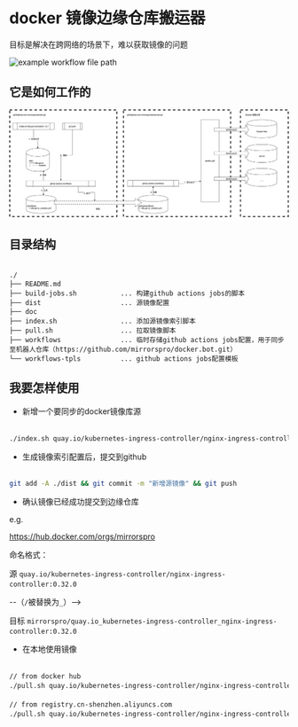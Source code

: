 # docker 镜像边缘仓库搬运器
目标是解决在跨网络的场景下，难以获取镜像的问题

![example workflow file path](https://github.com/mirrorspro/docker/workflows/.github/workflows/deploy.yml/badge.svg)



## 它是如何工作的

![](./doc/mirrorspro_docker.jpg)

## 目录结构

```

./
├── README.md
├── build-jobs.sh           ... 构建github actions jobs的脚本
├── dist                    ... 源镜像配置
├── doc                     
├── index.sh                ... 添加源镜像索引脚本
├── pull.sh                 ... 拉取镜像脚本
├── workflows               ... 临时存储github actions jobs配置，用于同步至机器人仓库（https://github.com/mirrorspro/docker.bot.git）
└── workflows-tpls          ... github actions jobs配置模板

```

## 我要怎样使用

* 新增一个要同步的docker镜像库源


```bash

./index.sh quay.io/kubernetes-ingress-controller/nginx-ingress-controller 0.32.0

```

* 生成镜像索引配置后，提交到github

```bash

git add -A ./dist && git commit -m "新增源镜像" && git push

```

* 确认镜像已经成功提交到边缘仓库

e.g. 

https://hub.docker.com/orgs/mirrorspro

命名格式：

源 `quay.io/kubernetes-ingress-controller/nginx-ingress-controller:0.32.0`

--（`/`被替换为`_`）-->

目标 `mirrorspro/quay.io_kubernetes-ingress-controller_nginx-ingress-controller:0.32.0`


* 在本地使用镜像

```bash

// from docker hub
./pull.sh quay.io/kubernetes-ingress-controller/nginx-ingress-controller 0.32.0

// from registry.cn-shenzhen.aliyuncs.com 
./pull.sh quay.io/kubernetes-ingress-controller/nginx-ingress-controller 0.32.0 registry.cn-shenzhen.aliyuncs.com

```







